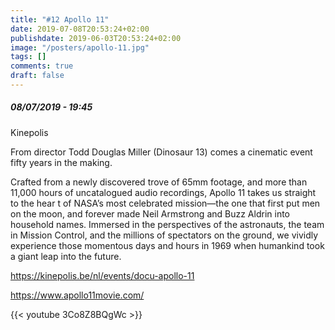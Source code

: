 ```yaml
---
title: "#12 Apollo 11"
date: 2019-07-08T20:53:24+02:00
publishdate: 2019-06-03T20:53:24+02:00
image: "/posters/apollo-11.jpg"
tags: []
comments: true
draft: false
---
```


##### 08/07/2019 - 19:45

Kinepolis

From director Todd Douglas Miller (Dinosaur 13) comes a cinematic event
fifty years in the making.
<!--more-->
Crafted from a newly discovered trove of 65mm
footage, and more than 11,000 hours of uncatalogued audio recordings,
Apollo 11 takes us straight to the hear t of NASA’s most celebrated
mission—the one that first put men on the moon, and forever made Neil
Armstrong and Buzz Aldrin into household names. Immersed in the perspectives
of the astronauts, the team in Mission Control, and the millions of
spectators on the ground, we vividly experience those momentous days
and hours in 1969 when humankind took a giant leap into the future.

<https://kinepolis.be/nl/events/docu-apollo-11>

<https://www.apollo11movie.com/>

{{< youtube 3Co8Z8BQgWc >}}
